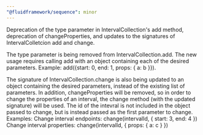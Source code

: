 ```yaml
---
"@fluidframework/sequence": minor
---
```


Deprecation of the type parameter in IntervalCollection's add method, deprecation of changeProperties, and updates to the signatures of IntervalColletcion add and change.

The type parameter is being removed from IntervalCollection.add. The new usage requires calling add with an object containing each of the desired parameters.
Example: add({start: 0, end: 1, props: { a: b }}).

The signature of IntervalCollection.change is also being updated to an object containing the desired parameters, instead of the existing list of parameters. In addition, changeProperties will be removed, so in order to change the properties of an interval, the change method (with the updated signature) will be used. The id of the intevral is not included in the object passed to change, but is instead passed as the first parameter to change.
Examples:
Change interval endpoints: change(intervalId, { start: 3, end: 4 })
Change interval properties: change(intervalId, { props: { a: c } })
